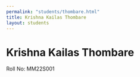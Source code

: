 ```yaml
---
permalink: "students/thombare.html"
title: Krishna Kailas Thombare
layout: students
---
```

# Krishna Kailas Thombare

Roll No: MM22S001


